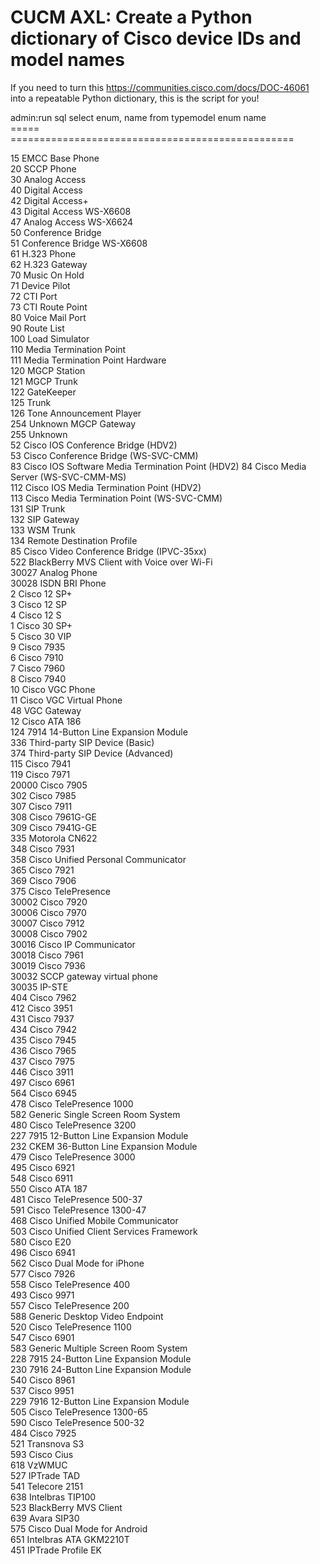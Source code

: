 # CUCM AXL: Create a Python dictionary of Cisco device IDs and model names

If you need to turn this https://communities.cisco.com/docs/DOC-46061 into a repeatable Python dictionary, this is the script for you!

admin:run sql select enum, name from typemodel
enum  name                                              
===== ================================================= 

15    EMCC Base Phone                                   
20    SCCP Phone                                        
30    Analog Access                                     
40    Digital Access                                    
42    Digital Access+                                   
43    Digital Access WS-X6608                           
47    Analog Access WS-X6624                            
50    Conference Bridge                                 
51    Conference Bridge WS-X6608                        
61    H.323 Phone                                       
62    H.323 Gateway                                     
70    Music On Hold                                     
71    Device Pilot                                      
72    CTI Port                                          
73    CTI Route Point                                   
80    Voice Mail Port                                   
90    Route List                                        
100   Load Simulator                                    
110   Media Termination Point                           
111   Media Termination Point Hardware                  
120   MGCP Station                                      
121   MGCP Trunk                                        
122   GateKeeper                                        
125   Trunk                                             
126   Tone Announcement Player                          
254   Unknown MGCP Gateway                              
255   Unknown                                           
52    Cisco IOS Conference Bridge (HDV2)                
53    Cisco Conference Bridge (WS-SVC-CMM)              
83    Cisco IOS Software Media Termination Point (HDV2) 
84    Cisco Media Server (WS-SVC-CMM-MS)                
112   Cisco IOS Media Termination Point (HDV2)          
113   Cisco Media Termination Point (WS-SVC-CMM)        
131   SIP Trunk                                         
132   SIP Gateway                                       
133   WSM Trunk                                         
134   Remote Destination Profile                        
85    Cisco Video Conference Bridge (IPVC-35xx)         
522   BlackBerry MVS Client with Voice over Wi-Fi       
30027 Analog Phone                                      
30028 ISDN BRI Phone                                    
2     Cisco 12 SP+                                      
3     Cisco 12 SP                                       
4     Cisco 12 S                                        
1     Cisco 30 SP+                                      
5     Cisco 30 VIP                                      
9     Cisco 7935                                        
6     Cisco 7910                                        
7     Cisco 7960                                        
8     Cisco 7940                                        
10    Cisco VGC Phone                                   
11    Cisco VGC Virtual Phone                           
48    VGC Gateway                                       
12    Cisco ATA 186                                     
124   7914 14-Button Line Expansion Module              
336   Third-party SIP Device (Basic)                    
374   Third-party SIP Device (Advanced)                 
115   Cisco 7941                                        
119   Cisco 7971                                        
20000 Cisco 7905                                        
302   Cisco 7985                                        
307   Cisco 7911                                        
308   Cisco 7961G-GE                                    
309   Cisco 7941G-GE                                    
335   Motorola CN622                                    
348   Cisco 7931                                        
358   Cisco Unified Personal Communicator               
365   Cisco 7921                                        
369   Cisco 7906                                        
375   Cisco TelePresence                                
30002 Cisco 7920                                        
30006 Cisco 7970                                        
30007 Cisco 7912                                        
30008 Cisco 7902                                        
30016 Cisco IP Communicator                             
30018 Cisco 7961                                        
30019 Cisco 7936                                        
30032 SCCP gateway virtual phone                        
30035 IP-STE                                            
404   Cisco 7962                                        
412   Cisco 3951                                        
431   Cisco 7937                                        
434   Cisco 7942                                        
435   Cisco 7945                                        
436   Cisco 7965                                        
437   Cisco 7975                                        
446   Cisco 3911                                        
497   Cisco 6961                                        
564   Cisco 6945                                        
478   Cisco TelePresence 1000                           
582   Generic Single Screen Room System                 
480   Cisco TelePresence 3200                           
227   7915 12-Button Line Expansion Module              
232   CKEM 36-Button Line Expansion Module              
479   Cisco TelePresence 3000                           
495   Cisco 6921                                        
548   Cisco 6911                                        
550   Cisco ATA 187                                     
481   Cisco TelePresence 500-37                         
591   Cisco TelePresence 1300-47                        
468   Cisco Unified Mobile Communicator                 
503   Cisco Unified Client Services Framework           
580   Cisco E20                                         
496   Cisco 6941                                        
562   Cisco Dual Mode for iPhone                        
577   Cisco 7926                                        
558   Cisco TelePresence 400                            
493   Cisco 9971                                        
557   Cisco TelePresence 200                            
588   Generic Desktop Video Endpoint                    
520   Cisco TelePresence 1100                           
547   Cisco 6901                                        
583   Generic Multiple Screen Room System               
228   7915 24-Button Line Expansion Module              
230   7916 24-Button Line Expansion Module              
540   Cisco 8961                                        
537   Cisco 9951                                        
229   7916 12-Button Line Expansion Module              
505   Cisco TelePresence 1300-65                        
590   Cisco TelePresence 500-32                         
484   Cisco 7925                                        
521   Transnova S3                                      
593   Cisco Cius                                        
618   VzWMUC                                            
527   IPTrade TAD                                       
541   Telecore 2151                                     
638   Intelbras TIP100                                  
523   BlackBerry MVS Client                             
639   Avara SIP30                                       
575   Cisco Dual Mode for Android                       
651   Intelbras ATA GKM2210T                            
451   IPTrade Profile EK            

